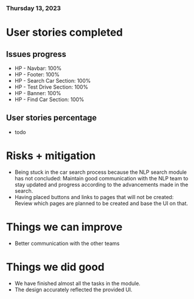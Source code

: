 ### Thursday 13, 2023

# User stories completed

## Issues progress

- HP - Navbar: 100%
- HP - Footer: 100%
- HP - Search Car Section: 100%
- HP - Test Drive Section: 100%
- HP - Banner: 100%
- HP - Find Car Section: 100%

## User stories percentage

- todo

# Risks + mitigation

- Being stuck in the car search process because the NLP search module has not concluded: Maintain good communication with the NLP team to stay updated and progress according to the advancements made in the search.
- Having placed buttons and links to pages that will not be created: Review which pages are planned to be created and base the UI on that.

# Things we can improve

- Better communication with the other teams

# Things we did good

- We have finished almost all the tasks in the module.
- The design accurately reflected the provided UI.
